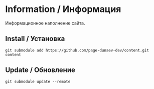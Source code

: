 # Information / Информация

Информационное наполнение сайта.

## Install / Установка

```
git submodule add https://github.com/page-dunaev-dev/content.git content
```

## Update / Обновление

```
git submodule update --remote
```
